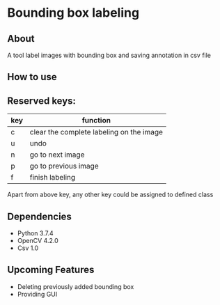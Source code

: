 # Bounding box labeling

## About
A tool label images with bounding box and saving annotation in csv file

## How to use

## Reserved keys:
| key | function                                 |
| --- | ---------------------------------------- |
| c   | clear the complete labeling on the image |
| u   | undo                                     |
| n   | go to next image                         |
| p   | go to previous image                     |
| f   | finish labeling                          |

Apart from above key, any other key could be assigned to defined class

## Dependencies 
* Python 3.7.4
* OpenCV 4.2.0
* Csv 1.0

## Upcoming Features
* Deleting previously added bounding box
* Providing GUI